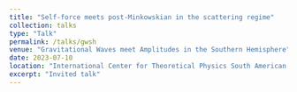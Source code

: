 ```yaml
---
title: "Self-force meets post-Minkowskian in the scattering regime"
collection: talks
type: "Talk"
permalink: /talks/gwsh
venue: "Gravitational Waves meet Amplitudes in the Southern Hemisphere"
date: 2023-07-10
location: "International Center for Theoretical Physics South American Institute for Fundamental Research"
excerpt: "Invited talk"
---
```


